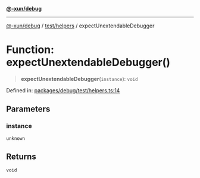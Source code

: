[**@-xun/debug**](../../../README.md)

***

[@-xun/debug](../../../README.md) / [test/helpers](../README.md) / expectUnextendableDebugger

# Function: expectUnextendableDebugger()

> **expectUnextendableDebugger**(`instance`): `void`

Defined in: [packages/debug/test/helpers.ts:14](https://github.com/Xunnamius/rejoinder/blob/3408de1428d053296c3b4a0594d1b1a937d57757/packages/debug/test/helpers.ts#L14)

## Parameters

### instance

`unknown`

## Returns

`void`
